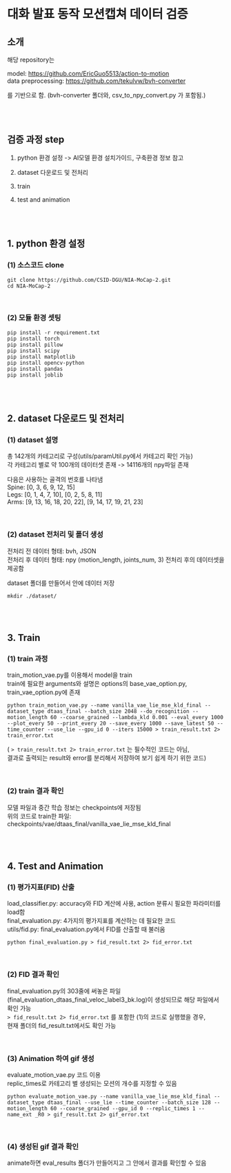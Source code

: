 # 대화 발표 동작 모션캡쳐 데이터 검증

## 소개

해당 repository는 

model: https://github.com/EricGuo5513/action-to-motion<br/>
data preprocessing: https://github.com/tekulvw/bvh-converter

를 기반으로 함.  (bvh-converter 폴더와, csv_to_npy_convert.py 가 포함됨.)

<br/><br/>

## 검증 과정 step

1. python 환경 설정 -> AI모델 환경 설치가이드, 구축환경 정보 참고

2. dataset 다운로드 및 전처리

3. train

4. test and animation

<br/><br/>


## 1. python 환경 설정

### (1) 소스코드 clone

```
git clone https://github.com/CSID-DGU/NIA-MoCap-2.git
cd NIA-MoCap-2
```
<br/>

### (2) 모듈 환경 셋팅
```
pip install -r requirement.txt
pip install torch
pip install pillow
pip install scipy
pip install matplotlib
pip install opencv-python
pip install pandas
pip install joblib
```

<br/><br/>

## 2. dataset 다운로드 및 전처리

### (1) dataset 설명

총 142개의 카테고리로 구성(utils/paramUtil.py에서 카테고리 확인 가능)<br/>
각 카테고리 별로 약 100개의 데이터셋 존재 -> 14116개의 npy파일 존재

다음은 사용하는 골격의 번호를 나타냄<br/>
Spine: [0, 3, 6, 9, 12, 15]<br/>
Legs: [0, 1, 4, 7, 10], [0, 2, 5, 8, 11]<br/>
Arms: [9, 13, 16, 18, 20, 22], [9, 14, 17, 19, 21, 23]


<br/>

### (2) dataset 전처리 및 폴더 생성

전처리 전 데이터 형태: bvh, JSON <br/>
전처리 후 데이터 형태: npy (motion_length, joints_num, 3)
전처리 후의 데이터셋을 제공함

dataset 폴더를 만들어서 안에 데이터 저장
```
mkdir ./dataset/
```

<br/><br/>

## 3. Train
### (1) train 과정
train_motion_vae.py를 이용해서 model을 train <br/>
train에 필요한 arguments와 설명은 options의 base_vae_option.py, train_vae_option.py에 존재

```
python train_motion_vae.py --name vanilla_vae_lie_mse_kld_final --dataset_type dtaas_final --batch_size 2048 --do_recognition --motion_length 60 --coarse_grained --lambda_kld 0.001 --eval_every 1000 --plot_every 50 --print_every 20 --save_every 1000 --save_latest 50 --time_counter --use_lie --gpu_id 0 --iters 15000 > train_result.txt 2> train_error.txt
```

( ```> train_result.txt 2> train_error.txt``` 는 필수적인 코드는 아님, <br/>
결과로 출력되는 result와 error를 분리해서 저장하여 보기 쉽게 하기 위한 코드)

<br/>

### (2) train 결과 확인

모델 파일과 중간 학습 정보는 checkpoints에 저장됨<br/>
위의 코드로 train한 파일: checkpoints/vae/dtaas_final/vanilla_vae_lie_mse_kld_final

<br/><br/>

## 4. Test and Animation

### (1) 평가지표(FID) 산출

load_classifier.py: accuracy와 FID 계산에 사용, action 분류시 필요한 파라미터를 load함 <br/>
final_evaluation.py: 4가지의 평가지표를 계산하는 데 필요한 코드 <br/>
utils/fid.py: final_evaluation.py에서 FID를 산출할 때 불러옴 <br/>


```
python final_evaluation.py > fid_result.txt 2> fid_error.txt
```
<br/>

### (2) FID 결과 확인
final_evaluation.py의 303줄에 써놓은 파일(final_evaluation_dtaas_final_veloc_label3_bk.log)이 생성되므로 해당 파일에서 확인 가능 <br/>
```> fid_result.txt 2> fid_error.txt``` 를 포함한 (1)의 코드로 실행했을 경우, <br/>
현재 폴더의 fid_result.txt에서도 확인 가능 <br/>

<br/>

### (3) Animation 하여 gif 생성

evaluate_motion_vae.py 코드 이용 <br/>
replic_times로 카테고리 별 생성되는 모션의 개수를 지정할 수 있음

```
python evaluate_motion_vae.py --name vanilla_vae_lie_mse_kld_final --dataset_type dtaas_final --use_lie --time_counter --batch_size 128 --motion_length 60 --coarse_grained --gpu_id 0 --replic_times 1 --name_ext _R0 > gif_result.txt 2> gif_error.txt
```

<br/>

### (4) 생성된 gif 결과 확인

animate하면 eval_results 폴더가 만들어지고 그 안에서 결과를 확인할 수 있음 <br/>

